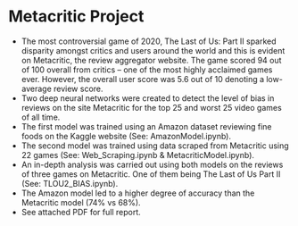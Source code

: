 # Metacritic Project
* The most controversial game of 2020, The Last of Us: Part II sparked disparity amongst critics and users around the world and this is evident on Metacritic, the review aggregator website. The game scored 94 out of 100 overall from critics – one of the most highly acclaimed games ever. However, the overall user score was 5.6 out of 10 denoting a low-average review score.
* Two deep neural networks were created to detect the level of bias in reviews on the site Metacritic for the top 25 and worst 25 video games of all time. 
* The first model was trained using an Amazon dataset reviewing fine foods on the Kaggle website (See: AmazonModel.ipynb).
* The second model was trained using data scraped from Metacritic using 22 games (See: Web_Scraping.ipynb & MetacriticModel.ipynb).
* An in-depth analysis was carried out using both models on the reviews of three games on Metacritic. One of them being The Last of Us Part II (See: TLOU2_BIAS.ipynb).
* The Amazon model led to a higher degree of accuracy than the Metacritic model (74% vs 68%).
* See attached PDF for full report. 


